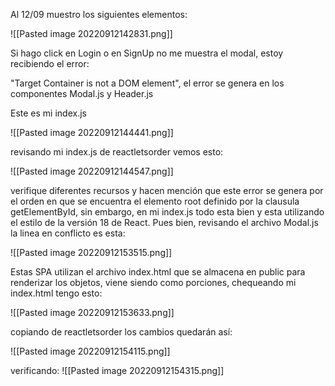 Al 12/09 muestro los siguientes elementos:

![[Pasted image 20220912142831.png]]

Si hago click en Login o en SignUp no me muestra el modal, estoy recibiendo el error: 

"Target Container is not a DOM element", el error se genera en los componentes Modal.js y Header.js

Este es mi index.js

![[Pasted image 20220912144441.png]]


revisando mi index.js de reactletsorder vemos esto:

![[Pasted image 20220912144547.png]]

verifique diferentes recursos y hacen mención que este error se genera por el orden en que se encuentra el elemento  root definido por la clausula getElementById, sin embargo, en mi index.js todo esta bien y esta utilizando el estilo de la versión 18 de React. Pues bien, revisando el archivo Modal.js la linea en conflicto es esta:

![[Pasted image 20220912153515.png]]

Estas SPA utilizan el archivo index.html que se almacena en public para renderizar los objetos, viene siendo como porciones, chequeando mi index.html tengo esto:

![[Pasted image 20220912153633.png]]

copiando de reactletsorder los cambios quedarán así:

![[Pasted image 20220912154115.png]]


verificando: 
![[Pasted image 20220912154315.png]]

